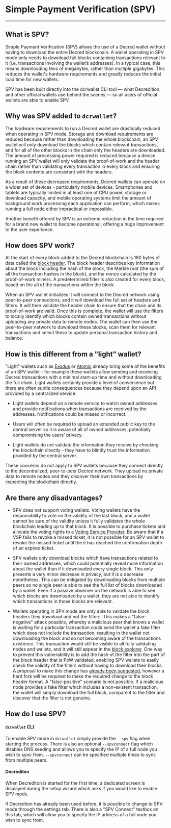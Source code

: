 # Simple Payment Verification (SPV)

---

## What is SPV?

Simple Payment Verification (SPV) allows the use of a Decred wallet without having to download the entire Decred blockchain. A wallet operating in SPV mode only needs to download full blocks containing transactions relevant to it (i.e. transactions involving the wallet’s addresses). In a typical case, this means downloading tens of megabytes, rather than multiple gigabytes. This reduces the wallet's hardware requirements and greatly reduces the initial load time for new wallets.

SPV has been built directly into the dcrwallet CLI tool — what Decredition and other official wallets use behind the scenes — so all users of official wallets are able to enable SPV.

## Why was SPV added to `dcrwallet`?

The hardware requirements to run a Decred wallet are drastically reduced when operating in SPV mode. Storage and download requirements are reduced because rather than downloading the whole blockchain, an SPV wallet will only download the blocks which contain relevant transactions, and for all of the other blocks in the chain only the headers are downloaded. The amount of processing power required is reduced because a device running an SPV wallet will only validate the proof-of-work and the header chain rather than validating every transaction in every block and ensuring the block contents are consistent with the headers.

As a result of these decreased requirements, Decred wallets can operate on a wider set of devices - particularly mobile devices. Smartphones and tablets are typically limited in at least one of CPU power, storage or download capacity, and mobile operating systems limit the amount of background work processing each application can perform, which makes running a full node either impractical or impossible.

Another benefit offered by SPV is an extreme reduction in the time required for a brand new wallet to become operational, offering a huge improvement to the user experience.

## How does SPV work?

At the start of every block added to the Decred blockchain is 180 bytes of data called the [block header](https://devdocs.decred.org/developer-guides/block-header-specifications/). The block header describes key information about the block including the hash of the block, the Merkle root (the sum of all the transaction hashes in the block), and the nonce calculated by the proof-of-work miners. A predetermined filter is also created for every block, based on the all of the transactions within the block.

When an SPV wallet initializes it will connect to the Decred network using peer-to-peer connections, and it will download the full set of headers and filters. It will then validate the header chain to ensure that the chain and its proof-of-work are valid. Once this is complete, the wallet will use the filters to locally identify which blocks contain owned transactions without uploading any private data to remote nodes. The wallet can then use the peer-to-peer network to download these blocks, scan them for relevant transactions and select these to update personal transaction history and balance.

## How is this different from a "light" wallet?

"Light" wallets such as [Exodus](https://www.exodus.io/) or [Atomic](https://atomicwallet.io/) already bring some of the benefits of an SPV wallet - for example these wallets allow sending and receiving Decred transactions with a minimal start-up time and without downloading the full chain. Light wallets certainly provide a level of convenience but there are often subtle consequences because they depend upon an API provided by a centralized service:

- Light wallets depend on a remote service to watch owned addresses and provide notifications when transactions are received by the addresses. Notifications could be missed or incorrect.

- Users will often be required to upload an extended public key to the central server so it is aware of all of owned addresses, potentially compromising the users' privacy.

- Light wallets do not validate the information they receive by checking the blockchain directly - they have to blindly trust the information provided by the central server.

These concerns do not apply to SPV wallets because they connect directly to the decentralized, peer-to-peer Decred network. They upload no private data to remote nodes and they discover their own transactions by inspecting the blockchain directly.

## Are there any disadvantages?

- SPV does not support voting wallets. Voting wallets have the responsibility to vote on the validity of the last block, and a wallet cannot be sure of the validity unless it fully validates the whole blockchain leading up to that block. It is possible to purchase tickets and allocate the voting rights to a [Voting Service Provider](../proof-of-stake/how-to-stake.md#pos-using-a-voting-service-provider-vsp). Be aware that if a VSP fails to revoke a missed ticket, it is not possible for an SPV wallet to revoke the missed ticket until the it has reached the confirmation depth of an expired ticket.

- SPV wallets only download blocks which have transactions related to their owned addresses, which could potentially reveal more information about the wallet than if it downloaded every single block. This only presents a very minor decrease in privacy, but it is a decrease nonetheless. This can be mitigated by downloading blocks from multiple peers so no single peer is able to see the full list of blocks downloaded by a wallet. Even if a passive observer on the network is able to see which blocks are downloaded by a wallet, they are not able to identify which transactions in those blocks are relevant.

- Wallets operating in SPV mode are only able to validate the block headers they download and not the filters. This makes a "false-negative" attack possible, whereby a malicious peer that knows a wallet is waiting for a particular transaction could send the wallet a fake filter which does not include the transaction, resulting in the wallet not downloading the block and so not becoming aware of the transactions existence. This transaction would still be visible to all fully validating nodes and wallets, and it will still appear in the [block explorer](../getting-started/using-the-block-explorer.md). One way to prevent this vulnerability is to add the hash of the filter into the part of the block header that is PoW validated, enabling SPV wallets to easily check the validity of the filters without having to download their blocks. A proposal to make this change has [already been suggested](https://github.com/decred/dcrd/issues/971), however a hard fork will be required to make the required change to the block header format.  A "false-positive" scenario is not possible. If a malicious node provides a fake filter which includes a non-existent transaction, the wallet will simply download the full block, compare it to the filter and discover that the filter is not genuine.

## How do I use SPV?

#### `dcrwallet` CLI

To enable SPV mode in `dcrwallet` simply provide the `--spv` flag when starting the process. There is also an optional `--spvconnect` flag which disables DNS seeding and allows you to specify the IP of a full node you wish to sync from. `--spvconnect` can be specified multiple times to sync from multiple peers.

#### Decrediton

When Decrediton is started for the first time, a dedicated screen is displayed during the setup wizard which asks if you would like to enable SPV mode.

If Decrediton has already been used before, it is possible to change to SPV mode through the settings tab. There is also a "SPV Connect" textbox on this tab, which will allow you to specify the IP address of a full node you wish to sync from.
